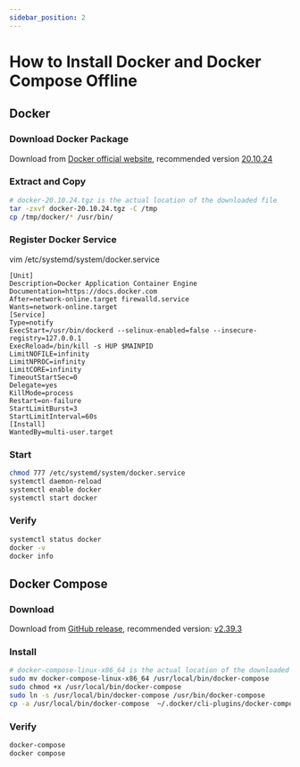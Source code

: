 ```yaml
---
sidebar_position: 2
---
```


# How to Install Docker and Docker Compose Offline

## Docker

### Download Docker Package

Download from [Docker official website](https://download.docker.com/linux/static/stable/x86_64/), recommended version [20.10.24](https://download.docker.com/linux/static/stable/x86_64/docker-20.10.24.tgz)

### Extract and Copy

```bash
# docker-20.10.24.tgz is the actual location of the downloaded file
tar -zxvf docker-20.10.24.tgz -C /tmp
cp /tmp/docker/* /usr/bin/
```

### Register Docker Service

vim /etc/systemd/system/docker.service

```
[Unit]
Description=Docker Application Container Engine
Documentation=https://docs.docker.com
After=network-online.target firewalld.service
Wants=network-online.target
[Service]
Type=notify
ExecStart=/usr/bin/dockerd --selinux-enabled=false --insecure-registry=127.0.0.1
ExecReload=/bin/kill -s HUP $MAINPID
LimitNOFILE=infinity
LimitNPROC=infinity
LimitCORE=infinity
TimeoutStartSec=0
Delegate=yes
KillMode=process
Restart=on-failure
StartLimitBurst=3
StartLimitInterval=60s
[Install]
WantedBy=multi-user.target
```

### Start

```bash
chmod 777 /etc/systemd/system/docker.service
systemctl daemon-reload
systemctl enable docker
systemctl start docker
```

### Verify

```bash
systemctl status docker
docker -v
docker info
```

## Docker Compose

### Download

Download from [GitHub release](https://github.com/docker/compose/releases), recommended version: [v2.39.3](https://github.com/docker/compose/releases/download/v2.39.3/docker-compose-linux-x86_64)

### Install

```bash
# docker-compose-linux-x86_64 is the actual location of the downloaded file
sudo mv docker-compose-linux-x86_64 /usr/local/bin/docker-compose
sudo chmod +x /usr/local/bin/docker-compose
sudo ln -s /usr/local/bin/docker-compose /usr/bin/docker-compose
cp -a /usr/local/bin/docker-compose  ~/.docker/cli-plugins/docker-compose # Add to docker subcommands
```

### Verify

```bash
docker-compose 
docker compose
```